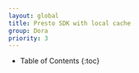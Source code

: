 ```yaml
---
layout: global
title: Presto SDK with local cache
group: Dora
priority: 3
---
```


* Table of Contents
  {:toc}
